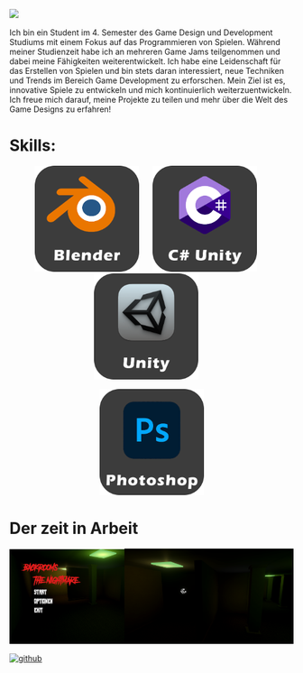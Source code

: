 
![](https://github.com/kingnic/kingnic/blob/main/BannerTitel.gif)

Ich bin ein Student im 4. Semester des Game Design und Development Studiums mit einem Fokus auf das Programmieren von Spielen. Während meiner Studienzeit habe ich an mehreren Game Jams teilgenommen und dabei meine Fähigkeiten weiterentwickelt. Ich habe eine Leidenschaft für das Erstellen von Spielen und bin stets daran interessiert, neue Techniken und Trends im Bereich Game Development zu erforschen. Mein Ziel ist es, innovative Spiele zu entwickeln und mich kontinuierlich weiterzuentwickeln. Ich freue mich darauf, meine Projekte zu teilen und mehr über die Welt des Game Designs zu erfahren!

# Skills:
<p align="center">
  <img src="https://github.com/kingnic/kingnic/raw/main/Blender.png" alt="Blender" width="185" style="margin-right: 20px;" />
  <img src="https://github.com/kingnic/kingnic/raw/main/C%23.png" alt="C#" width="185" style="margin-right: 20px;" />
  <img src="https://github.com/kingnic/kingnic/raw/main/Unity.png" alt="Unity" width="185" style="margin-right: 20px;" />
</p>

<p align="center">
  <img src="https://github.com/kingnic/kingnic/raw/main/PS.png" alt="Photoshop" width="185" />
</p>

# Der zeit in Arbeit
<p align="center">
  <img src="https://github.com/kingnic/kingnic/raw/main/backroom.png" alt="backroom" width="300" style="margin-right: -50px;" />
  <img src="https://github.com/kingnic/kingnic/raw/main/backrooms1.png" alt="backrooms1" width="300" style="margin-left: -50px;" />
</p>

[<img src='https://cdn.jsdelivr.net/npm/simple-icons@3.0.1/icons/github.svg' alt='github' height='40'>](https://github.com/kingnic)  

